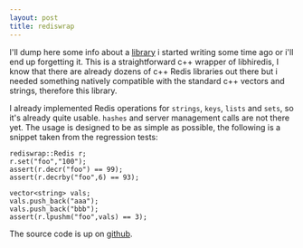 ```yaml
---
layout: post
title: rediswrap
---
```

I'll dump here some info about a [library](https://github.com/rikiji/rediswrap/) i started writing some time ago or i'll end up forgetting it. This is a straightforward c++ wrapper of libhiredis, I know that there are already dozens of c++ Redis libraries out there but i needed something natively compatible with the standard c++ vectors and strings, therefore this library.

I already implemented Redis operations for `strings`, `keys`, `lists` and `sets`, so it's already quite usable. `hashes` and server management calls are not there yet. The usage is designed to be as simple as possible, the following is a snippet taken from the regression tests:

    rediswrap::Redis r;
    r.set("foo","100");
    assert(r.decr("foo") == 99);
    assert(r.decrby("foo",6) == 93);
    
    vector<string> vals;
    vals.push_back("aaa");
    vals.push_back("bbb");
    assert(r.lpushm("foo",vals) == 3);


The source code is up on [github](https://github.com/rikiji/rediswrap/).

